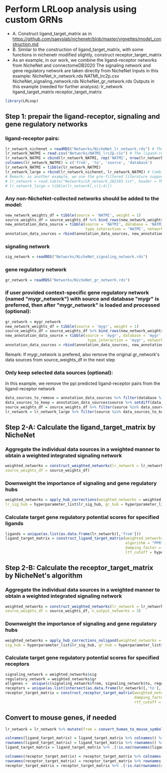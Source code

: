 # Perform LRLoop analysis using custom GRNs
 
  - A. Construct ligand_target_matrix as in https://github.com/saeyslab/nichenetr/blob/master/vignettes/model_construction.md
  - B. Similar to the construction of ligand_target_matrix, with some functions in nichenetr modified slightly, construct receptor_target_matrix
  - As an example, in our work, we combine the ligand-receptor networks from NicheNet and connectomeDB2020
  The signaling network and gene regulatory network are taken directly from NicheNet
  Inputs in this example: 
  NicheNet_lr_network.rds
  NATMI_lrc2p.csv
  NicheNet_signaling_network.rds
  NicheNet_gr_network.rds
  Outputs in this example (needed for further analysis):
  lr_network
  ligand_target_matrix
  receptor_target_matrix

``` r
library(LRLoop)
```

## Step 1: prepair the ligand-receptor, signaling and gene regulatory networks

### ligand-receptor pairs:

``` r
lr_network_nichenet = readRDS("Networks/NicheNet_lr_network.rds") # The ligand-receptor network collected in NicheNet
lr_network_NATMI = read.csv("Networks/NATMI_lrc2p.csv") # The ligand-receptor network collected in connectomeDB2020 for NATMI (Network Analysis Toolkit for the Multicellular Interactions)
lr_network_NATMI = cbind(lr_network_NATMI, rep('NATMI', nrow(lr_network_NATMI)), rep('NATMI', nrow(lr_network_NATMI)))
colnames(lr_network_NATMI) = c('from', 'to', 'source', 'database')
lr_network_NATMI = tibble(lr_network_NATMI)
lr_network_large = rbind(lr_network_nichenet, lr_network_NATMI) # Combine the ligand-receptor networks of interest
# Remark: as another example, we use the pre-filtered literature supported lr_network with the ligands and recepros filtered by the annotations in NATMI and CelltalkDB:
# lr_network = read.table("Networks/LR_network_202103.txt", header = TRUE)
# lr_network_large = tibble(lr_network[,c(1:4)])
``` 

### Any non-NicheNet-collected networks should be added to the model:

``` r
new_network_weights_df = tibble(source = 'NATMI', weight = 1)
source_weights_df = source_weights_df %>% bind_rows(new_network_weights_df)
new_annotation_data_source = tibble(source = 'NATMI', database = 'NATMI', type_db = 'NATMI', 
                                    type_interaction = 'NATMI', network = 'ligand_receptor')
annotation_data_sources = rbind(annotation_data_sources, new_annotation_data_source)
```

### signaling network 
``` r
sig_network = readRDS("Networks/NicheNet_signaling_network.rds")
```
### gene regulatory network 
``` r
gr_network = readRDS("Networks/NicheNet_gr_network.rds")
```

### if user provided context-specific gene regulatory network (named "mygr_network") with source and database "mygr" is preferred, then after "mygr_network" is loaded and processed (optional):
``` r
gr_network = mygr_network
new_network_weights_df = tibble(source = 'mygr', weight = 1)
source_weights_df = source_weights_df %>% bind_rows(new_network_weights_df)
new_annotation_data_source = tibble(source = 'mygr', database = 'mygr', type_db = 'mygr', 
                                     type_interaction = 'mygr', network = 'gene_regulatory')
annotation_data_sources = rbind(annotation_data_sources, new_annotation_data_source)
``` 

Remark: If mygr_network is prefered, also remove the original gr_network's data sources from source_weights_df in the next step

### Only keep selected data sources (optional): 
In this example, we remove the ppi predicted ligand-receptor pairs from the ligand-receptor network

``` r
data_sources_to_remove = annotation_data_sources %>% filter(database %in% c("ppi_prediction","ppi_prediction_go")) %>% pull(source)
data_sources_to_keep = annotation_data_sources$source %>% setdiff(data_sources_to_remove) 
source_weights_df = source_weights_df %>% filter(source %in% data_sources_to_keep)
lr_network = lr_network_large %>% filter(source %in% data_sources_to_keep) 
``` 

## Step 2-A: Calculate the ligand_target_matrix by NicheNet

### Aggregate the individual data sources in a weighted manner to obtain a weighted integrated signaling network

``` r
weighted_networks = construct_weighted_networks(lr_network = lr_network, sig_network = sig_network, gr_network = gr_network, 
source_weights_df = source_weights_df)
``` 

### Downweight the importance of signaling and gene regulatory hubs 

``` r
weighted_networks = apply_hub_corrections(weighted_networks = weighted_networks, 
lr_sig_hub = hyperparameter_list$lr_sig_hub, gr_hub = hyperparameter_list$gr_hub)
```


### Calculate target gene regulatory potential scores for specified ligands

``` r
ligands = unique(as.list(as.data.frame(lr_network)[,'from']))
ligand_target_matrix = construct_ligand_target_matrix(weighted_networks = weighted_networks, ligands = ligands, 
                                                      algorithm = "PPR", 
                                                      damping_factor = hyperparameter_list$damping_factor, 
                                                      ltf_cutoff = hyperparameter_list$ltf_cutoff)
```



## Step 2-B: Calculate the receptor_target_matrix by NicheNet's algorithm


### Aggregate the individual data sources in a weighted manner to obtain a weighted integrated signaling network
``` r
weighted_networks = construct_weighted_networks(lr_network = lr_network, sig_network = sig_network, gr_network = gr_network, 
source_weights_df = source_weights_df, n_output_networks = 3)
```
### Downweight the importance of signaling and gene regulatory hubs
``` r
weighted_networks = apply_hub_corrections_noligand(weighted_networks = weighted_networks, 
sig_hub = hyperparameter_list$lr_sig_hub, gr_hub = hyperparameter_list$gr_hub)
```

### Calculate target gene regulatory potential scores for specified receptors
``` r
signaling_network = weighted_networks$sig
regulatory_network = weighted_networks$gr
allgenes =  unique(c(signaling_network$from, signaling_network$to, regulatory_network$from, regulatory_network$to))
receptors = unique(as.list(intersect(as.data.frame(lr_network)[,'to'], allgenes)))
receptor_target_matrix = construct_receptor_target_matrix(weighted_networks = weighted_networks, receptors = receptors, 
                                                          damping_factor = hyperparameter_list$damping_factor, 
                                                          rtf_cutoff = hyperparameter_list$ltf_cutoff)
``` 

## Convert to mouse genes, if needed


``` r
lr_network = lr_network %>% mutate(from = convert_human_to_mouse_symbols(from), to = convert_human_to_mouse_symbols(to)) %>% drop_na()

colnames(ligand_target_matrix) = ligand_target_matrix %>% colnames() %>% convert_human_to_mouse_symbols()
rownames(ligand_target_matrix) = ligand_target_matrix %>% rownames() %>% convert_human_to_mouse_symbols()
ligand_target_matrix = ligand_target_matrix %>% .[!is.na(rownames(ligand_target_matrix)), !is.na(colnames(ligand_target_matrix))]

colnames(receptor_target_matrix) = receptor_target_matrix %>% colnames() %>% convert_human_to_mouse_symbols()
rownames(receptor_target_matrix) = receptor_target_matrix %>% rownames() %>% convert_human_to_mouse_symbols()
receptor_target_matrix = receptor_target_matrix %>% .[!is.na(rownames(receptor_target_matrix)), !is.na(colnames(receptor_target_matrix))]
``` 
